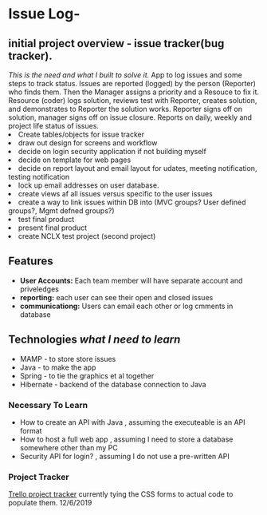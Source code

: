 <h1>Issue Log-</h1>
<h2>initial project overview - issue tracker(bug tracker). </h2> <i>This is the need and what I built to solve it.</i>  App to log issues and some steps to track status.  Issues are reported (logged) by the person (Reporter) who finds them. Then the Manager assigns a priority and a Resouce to fix it. Resource (coder) logs solution, reviews test with Reporter, creates solution, and demonstrates to Reporter the solution works.  Reporter signs off on solution, manager signs off on issue closure.  Reports on daily, weekly and project life status of issues.

<li>Create tables/objects for issue tracker</li>
<li>draw out design for screens and workflow </li>
<li>decide on login security application if not building myself</li>
<li>decide on template for web pages</li>
<li>decide on report layout and email layout for udates, meeting notification, testing notification</li>
<li>lock up email addresses on user database.</li>
<li>create views af all issues versus specific to the user issues</li>
<li>create a way to link issues within DB into (MVC groups?  User defined groups?, Mgmt defned groups?)</li>
<li>test final product</li>
<li>present final product</li>
<li>create NCLX test project (second project)
 
## Features
* **User Accounts:** Each team member will have separate account and priveledges
* **reporting:** each user can see their open and closed issues
* **communicationg:** Users can email each other or log cmments in database
## Technologies <i> what I need to learn </i>
* MAMP - to store store issues
* Java - to make the app
* Spring - to tie the graphics et al together
* Hibernate - backend of the database connection to Java
### Necessary To Learn
* How to create an API with Java , assuming the executeable is an API format
* How to host a full web app , assuming I need to store a database somewhere other than my PC
* Security API for login? , assuming I do not use a pre-written API
### Project Tracker
[Trello project tracker](https://trello.com/c/swfziEUM/1-create-project-plan)
currently tying the CSS forms to actual code to populate them.  12/6/2019
